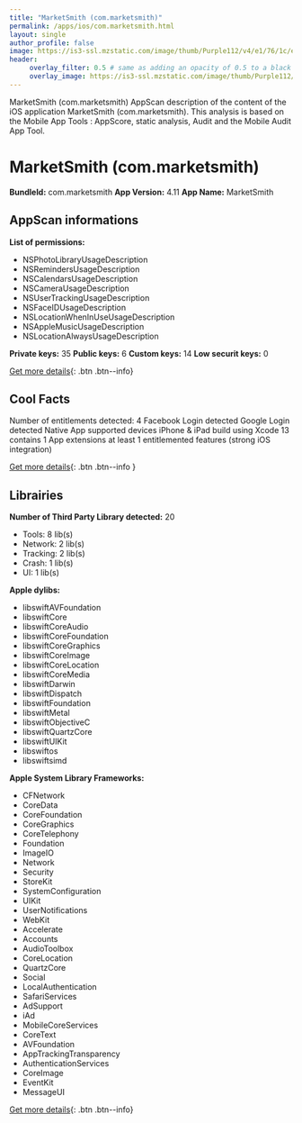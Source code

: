 ```yaml
---
title: "MarketSmith (com.marketsmith)"
permalink: /apps/ios/com.marketsmith.html
layout: single
author_profile: false
image: https://is3-ssl.mzstatic.com/image/thumb/Purple112/v4/e1/76/1c/e1761c04-c996-4ee7-b872-76e60cb1c588/AppIcon-0-0-1x_U007emarketing-0-0-0-10-0-0-sRGB-0-0-0-GLES2_U002c0-512MB-85-220-0-0.png/512x512bb.jpg
header: 
     overlay_filter: 0.5 # same as adding an opacity of 0.5 to a black background
     overlay_image: https://is3-ssl.mzstatic.com/image/thumb/Purple112/v4/e1/76/1c/e1761c04-c996-4ee7-b872-76e60cb1c588/AppIcon-0-0-1x_U007emarketing-0-0-0-10-0-0-sRGB-0-0-0-GLES2_U002c0-512MB-85-220-0-0.png/512x512bb.jpg
---
```

MarketSmith (com.marketsmith) AppScan description of the content of the iOS application MarketSmith (com.marketsmith). This analysis is based on the Mobile App Tools : AppScore, static analysis, Audit and the Mobile Audit App Tool.

# MarketSmith (com.marketsmith)

**BundleId:** com.marketsmith
**App Version:** 4.11
**App Name:** MarketSmith


## AppScan informations 

**List of permissions:** 
- NSPhotoLibraryUsageDescription
- NSRemindersUsageDescription
- NSCalendarsUsageDescription
- NSCameraUsageDescription
- NSUserTrackingUsageDescription
- NSFaceIDUsageDescription
- NSLocationWhenInUseUsageDescription
- NSAppleMusicUsageDescription
- NSLocationAlwaysUsageDescription
  
  
**Private keys:** 35
**Public keys:** 6
**Custom keys:** 14
**Low securit keys:** 0
  
[Get more details](/pricing.html){: .btn .btn--info}

## Cool Facts

Number of entitlements detected: 4
Facebook Login detected
Google Login detected
Native App
supported devices iPhone & iPad
build using Xcode 13
contains 1 App extensions
at least 1 entitlemented features (strong iOS integration)
  
[Get more details](/pricing.html){: .btn .btn--info }

## Librairies 
**Number of Third Party Library detected:** 20
- Tools: 8 lib(s)
- Network: 2 lib(s)
- Tracking: 2 lib(s)
- Crash: 1 lib(s)
- UI: 1 lib(s)


**Apple dylibs:**
- libswiftAVFoundation
- libswiftCore
- libswiftCoreAudio
- libswiftCoreFoundation
- libswiftCoreGraphics
- libswiftCoreImage
- libswiftCoreLocation
- libswiftCoreMedia
- libswiftDarwin
- libswiftDispatch
- libswiftFoundation
- libswiftMetal
- libswiftObjectiveC
- libswiftQuartzCore
- libswiftUIKit
- libswiftos
- libswiftsimd


**Apple System Library Frameworks:**
- CFNetwork
- CoreData
- CoreFoundation
- CoreGraphics
- CoreTelephony
- Foundation
- ImageIO
- Network
- Security
- StoreKit
- SystemConfiguration
- UIKit
- UserNotifications
- WebKit
- Accelerate
- Accounts
- AudioToolbox
- CoreLocation
- QuartzCore
- Social
- LocalAuthentication
- SafariServices
- AdSupport
- iAd
- MobileCoreServices
- CoreText
- AVFoundation
- AppTrackingTransparency
- AuthenticationServices
- CoreImage
- EventKit
- MessageUI


  
[Get more details](/pricing.html){: .btn .btn--info}

